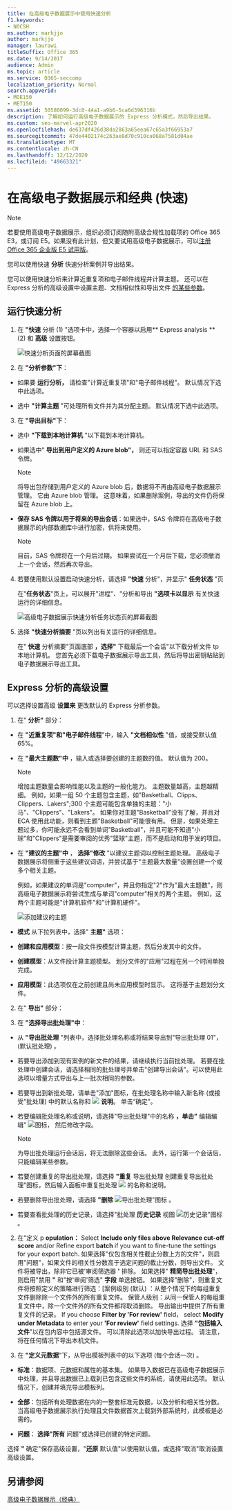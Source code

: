 ```yaml
---
title: 在高级电子数据展示中使用快速分析
f1.keywords:
- NOCSH
ms.author: markjjo
author: markjjo
manager: laurawi
titleSuffix: Office 365
ms.date: 9/14/2017
audience: Admin
ms.topic: article
ms.service: O365-seccomp
localization_priority: Normal
search.appverid:
- MOE150
- MET150
ms.assetid: 50580099-3dc0-44a1-a9b6-5ca6d396316b
description: 了解如何运行高级电子数据展示的 Express 分析模式，然后导出结果。
ms.custom: seo-marvel-apr2020
ms.openlocfilehash: de637df426d38da2863a65eea67c65a3f66953a7
ms.sourcegitcommit: 47de4402174c263ae8d70c910ca068a7581d04ae
ms.translationtype: MT
ms.contentlocale: zh-CN
ms.lasthandoff: 12/12/2020
ms.locfileid: "49663321"
---
```

# <a name="use-express-analysis-in-advanced-ediscovery-classic"></a>在高级电子数据展示和经典 (快速)  

> [!NOTE]
> 若要使用高级电子数据展示，组织必须订阅随附高级合规性加载项的 Office 365 E3，或订阅 E5。如果没有此计划，但又要试用高级电子数据展示，可以[注册 Office 365 企业版 E5 试用版](https://go.microsoft.com/fwlink/p/?LinkID=698279)。 
  
您可以使用快速 **分析** 快速分析案例并导出结果。 
  
您可以使用快速分析来计算近重复项和电子邮件线程并计算主题。 还可以在 Express 分析的高级设置中设置主题、文档相似性和导出文件 [的某些参数](use-express-analysis-in-advanced-ediscovery.md#BK_AdvancedSettings)。
  
## <a name="run-express-analysis"></a>运行快速分析

1. 在 **"快速** 分析 (1) "选项卡中，选择一个容器以启用** Express analysis ** (2) 和 **高级** 设置按钮。 
    
    ![快速分析页面的屏幕截图](../media/60009974-5d1f-4971-8ebe-e5ec74e7fd2a.jpg)
  
2. 在 **"分析参数"下**：
    
  - 如果要 **运行分析，** 请检查"计算近重复项"和"电子邮件线程"。 默认情况下选中此选项。 
    
  - 选中 **"计算主题** "可处理所有文件并为其分配主题。 默认情况下选中此选项。 
    
3. 在 **"导出目标"下**：
    
  - 选中 **"下载到本地计算机** "以下载到本地计算机。 
    
  - 如果选中" **导出到用户定义的 Azure blob"，** 则还可以指定容器 URL 和 SAS 令牌。 
    
    > [!NOTE]
    > 将导出包存储到用户定义的 Azure blob 后，数据将不再由高级电子数据展示管理。 它由 Azure blob 管理。 这意味着，如果删除案例，导出的文件仍将保留在 Azure blob 上。 
  
  - **保存 SAS 令牌以用于将来的导出会话**：如果选中，SAS 令牌将在高级电子数据展示的内部数据库中进行加密，供将来使用。
    
    > [!NOTE]
    > 目前，SAS 令牌将在一个月后过期。 如果尝试在一个月后下载，您必须撤消上一个会话，然后再次导出。 
  
4. 若要使用默认设置启动快速分析，请选择 **"快速** 分析"，并显示" **任务状态** "页 
    
    在"**任务状态**"页上，可以展开"进程"、"分析和导出 **"选项卡以显示** 有关快速运行的详细信息。 
    
    ![高级电子数据展示快速分析任务状态页的屏幕截图](../media/bf30ab02-9828-4a6d-a485-0babc2c49ae5.jpg)
  
5. 选择 **"快速分析摘要** "页以列出有关运行的详细信息。 
    
    在" **快速** 分析摘要"页面底部 **，选择"** 下载最后一个会话"以下载分析文件 tp 本地计算机。 您首先必须下载电子数据展示导出工具，然后将导出密钥粘贴到电子数据展示导出工具。 
    
## <a name="advanced-settings-for-express-analysis"></a>Express 分析的高级设置
<a name="BK_AdvancedSettings"> </a>

可以选择设置高级 **设置来** 更改默认的 Express 分析参数。 
  
1. 在" **分析"** 部分： 
    
  - 在 **"近重复项"和"电子邮件线程**"中，输入 **"文档相似性** "值，或接受默认值 65%。 
    
  - 在 **"最大主题数"中** ，输入或选择要创建的主题数的值。 默认值为 200。 
    
    > [!NOTE]
    > 增加主题数量会影响性能以及主题的一般化能力。 主题数量越高，主题越精细。 例如，如果一组 50 个主题包含主题，如"Basketball、Clipps、Clippers、Lakers";300 个主题可能包含单独的主题："小马"、"Clippers"、"Lakers"。 如果你对主题"Basketball"没有了解，并且对 ECA 使用此功能，则看到主题"Basketball"可能很有用。 但是，如果处理主题过多，你可能永远不会看到单词"Basketball"，并且可能不知道"小球"和"Clippers"是需要审阅的优秀"篮球"主题，而不是启动和用于发的项目。 
  
  - 在 **"建议的主题"中** ， **选择"修改** "以建议主题词以控制主题处理。 高级电子数据展示将侧重于这些建议词语，并尝试基于"主题最大数量"设置创建一个或多个相关主题。 
    
    例如，如果建议的单词是"computer"，并且你指定"2"作为"最大主题数"，则高级电子数据展示将尝试生成与单词"computer"相关的两个主题。 例如，这两个主题可能是"计算机软件"和"计算机硬件"。
    
    ![添加建议的主题](../media/06e9ffd3-a76c-423b-b450-9e465eb9a02f.png)
  
  - **模式** 从下拉列表中，选择" **主题"** 选项： 
    
  - **创建和应用模型**：按一段文件按模型计算主题，然后分发其中的文件。
    
  - **创建模型**：从文件段计算主题模型。 划分文件的"应用"过程在另一个时间单独完成。
    
  - **应用模型**：此选项仅在之前创建且尚未应用模型时显示。 这将基于主题划分文件。
    
2. 在" **导出"** 部分： 
    
1. 在 **"选择导出批处理"中**：
    
  - 从 **"导出批处理** "列表中，选择批处理名称或将结果导出到"导出批处理 01"， (默认批处理) 。 
    
  - 若要导出添加到现有案例的新文件的结果，请继续执行当前批处理。 若要在批处理中创建会话，请选择相同的批处理号并单击"创建导出会话"。可以使用此选项以增量方式导出与上一批次相同的参数。 
    
  - 若要导出到新批处理，请单击"添加"图标，在批处理名称中输入新名称 (或接受"批处理) 中的默认名称和 ![ ](../media/c2dd8b3a-5a22-412c-a7fa-143f5b2b5612.png) **说明**。  单击“确定”。
    
  - 若要编辑批处理名称或说明，请选择"导出批处理"中的名称 **，单击"** 编辑编辑" ![ 图标， ](../media/3d613660-7602-4df2-bdb9-14e9ca2f9cf2.png) 然后修改字段。
    
    > [!NOTE]
    > 为导出批处理运行会话后，将无法删除这些会话。 此外，运行第一个会话后，只能编辑某些参数。 
  
  - 若要创建重复的导出批处理，请选择 **"重复** 导出批处理 创建重复导出批处理"图标，然后输入面板中重复批处理 ![ ](../media/3f6d5f59-e842-4946-a493-473528af0119.jpg) 的名称和说明。 
    
  - 若要删除导出批处理，请选择 **"删除** ![ 导出批处理"图标 ](../media/92a9f8e0-d469-48da-addb-69365e7ffb6f.jpg) 。
    
  - 若要查看批处理的历史记录，请选择"批处理 **历史记录** 视图 ![ 历史记录"图标 ](../media/a80cc320-d96c-4d91-8884-75fe2cb147e2.jpg) 。
    
2. 在"定义 p **opulation：** Select **Include only files above Relevance cut-off score** and/or Refine export **batch** if you want to fine-tune the settings for your export batch. 如果选择"仅包含相关性截止分数上方的文件"，则启用"问题"，如果文件的相关性分数高于选定问题的截止分数，则导出文件。  文件将被导出，除非它已被'审阅筛选器 **'** 排除。 如果选择" **精简导出批处理**"，则启用"禁用 **"** 和"按'审阅'筛选" **字段** 单选按钮。 如果选择"删除"，则重复文件将按照定义的策略进行筛选：[案例级别 (默认) ：从整个情况下的每组重复文件删除除一个文件外的所有重复文件。 保管人级别：从同一保管人的每组重复文件中，除一个文件外的所有文件都将取消删除。 导出输出中提供了所有重复文件的记录。 If you choose **Filter by 'For review'** field， select **Modify under Metadata** to enter your **'For review'** field settings. 选择 **"包括输入文件**"以在包内容中包括源文件。 可以清除此选项以加快导出过程。 请注意，将在任何情况下导出本机文件。
    
3. 在 **"定义元数据**"下，从导出模板列表中的以下选项 (每个会话一次) 。 
    
  - **标准**：数据项、元数据和属性的基本集。 如果导入数据已在高级电子数据展示中处理，并且导出数据已上载到已包含这些文件的系统，请使用此选项。 默认情况下，创建并填充导出模板列。
    
  - **全部**：包括所有处理数据在内的一整套标准元数据，以及分析和相关性分数。 当高级电子数据展示执行处理且文件数据首次上载到外部系统时，此模板是必需的。
    
  - **问题**： **选择"所有** 问题"或选择已创建的特定问题。 
    
选择 **"** 确定"保存高级设置，"**还原** 默认值"以使用默认值，或选择"取消"取消设置高级设置。 
  
## <a name="see-also"></a>另请参阅
<a name="BK_AdvancedSettings"> </a>

[高级电子数据展示（经典）](office-365-advanced-ediscovery.md)

